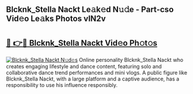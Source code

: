 ## Blcknk_Stella Nackt Le𝚊k𝚎d N𝚞𝚍e - Part-cso Vid𝚎o Le𝚊ks Photos vIN2v

# <h2><a href="http://fb4ngl4.evod.top/?m=Blcknk_Stella+Nackt">🔗 👉🔴 Blcknk_Stella Nackt Vid𝚎o Ph𝚘t𝚘s</a></h2>

[![Blcknk_Stella Nackt N𝚞d𝚎s](https://i.imgur.com/8V9OHl7.gif)](http://fb4ngl4.evod.top/?m=Blcknk_Stella+Nackt)
Online personality Blcknk_Stella Nackt who creates engaging lifestyle and dance content, featuring solo and collaborative dance trend performances and mini vlogs. A public figure like Blcknk_Stella Nackt, with a large platform and a captive audience, has a responsibility to use his influence responsibly. 
